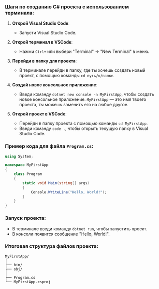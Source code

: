 
### Шаги по созданию C# проекта с использованием терминала:

1. **Открой Visual Studio Code**:
   - Запусти Visual Studio Code.

2. **Открой терминал в VSCode**:
   - Нажми `Ctrl+` или выбери "Terminal" -> "New Terminal" в меню.

3. **Перейди в папку для проекта**:
   - В терминале перейди в папку, где ты хочешь создать новый проект, с помощью команды `cd путь/к/папке`.

4. **Создай новое консольное приложение**:
   - Введи команду `dotnet new console -n MyFirstApp`, чтобы создать новое консольное приложение. `MyFirstApp` — это имя твоего проекта, ты можешь заменить его на любое другое.

5. **Открой проект в VSCode**:
   - Перейди в папку проекта с помощью команды `cd MyFirstApp`.
   - Введи команду `code .`, чтобы открыть текущую папку в Visual Studio Code.

### Пример кода для файла `Program.cs`:
```csharp
using System;

namespace MyFirstApp
{
    class Program
    {
        static void Main(string[] args)
        {
            Console.WriteLine("Hello, World!");
        }
    }
}
```

### Запуск проекта:
- В терминале введи команду `dotnet run`, чтобы запустить проект.
- В консоли появится сообщение "Hello, World!".

### Итоговая структура файлов проекта:
```
MyFirstApp/
│
├── bin/
├── obj/
│
├── Program.cs
└── MyFirstApp.csproj
```
